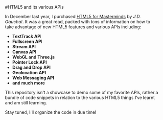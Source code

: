 #HTML5 and its various APIs

In December last year, I purchased [HTML5 for Masterminds](http://www.minkbooks.com/) by _J.D. Gauchat_. It was a great read, packed with tons of information on how to take advantage of new HTML5 features and various APIs including:

* **TextTrack API** 
* **Fullscreen API** 
* **Stream API** 
* **Canvas API** 
* **WebGL and Three.js** 
* **Pointer Lock API** 
* **Drag and Drop API** 
* **Geolocation API** 
* **Web Messaging API** 
* **and much more** 


This repository isn't a showcase to demo some of my favorite APIs, rather a bundle of code snippets in relation to the various HTML5 things I've learnt and am still learning. 


Stay tuned, I'll organize the code in due time!  

